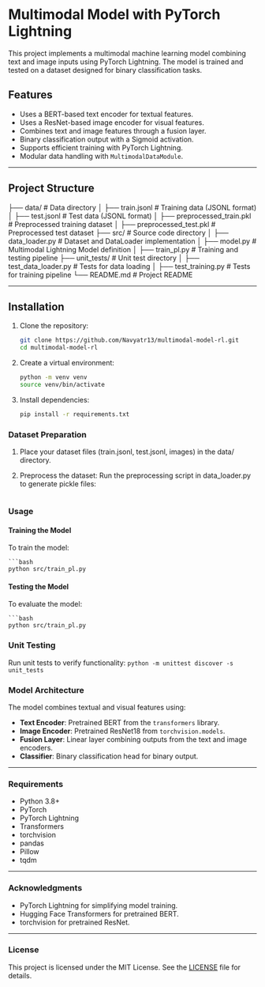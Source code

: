 # Multimodal Model with PyTorch Lightning

This project implements a multimodal machine learning model combining text and image inputs using PyTorch Lightning. The model is trained and tested on a dataset designed for binary classification tasks.

## Features
- Uses a BERT-based text encoder for textual features.
- Uses a ResNet-based image encoder for visual features.
- Combines text and image features through a fusion layer.
- Binary classification output with a Sigmoid activation.
- Supports efficient training with PyTorch Lightning.
- Modular data handling with `MultimodalDataModule`.

---

## Project Structure
├── data/ # Data directory │ ├── train.jsonl # Training data (JSONL format) │ ├── test.jsonl # Test data (JSONL format) │ ├── preprocessed_train.pkl # Preprocessed training dataset │ ├── preprocessed_test.pkl # Preprocessed test dataset ├── src/ # Source code directory │ ├── data_loader.py # Dataset and DataLoader implementation │ ├── model.py # Multimodal Lightning Model definition │ ├── train_pl.py # Training and testing pipeline ├── unit_tests/ # Unit test directory │ ├── test_data_loader.py # Tests for data loading │ ├── test_training.py # Tests for training pipeline └── README.md # Project README

---

## Installation

1. Clone the repository:
   ```bash
   git clone https://github.com/Navyatr13/multimodal-model-rl.git
   cd multimodal-model-rl
2. Create a virtual environment:

    ```bash
    python -m venv venv
    source venv/bin/activate
3. Install dependencies:

    ```bash
    pip install -r requirements.txt
   
### Dataset Preparation
1. Place your dataset files (train.jsonl, test.jsonl, images) in the data/ directory.

2. Preprocess the dataset: Run the preprocessing script in data_loader.py to generate pickle files:
    ```bash

### Usage
#### Training the Model
To train the model:

    ```bash
    python src/train_pl.py
#### Testing the Model
To evaluate the model:

    ```bash
    python src/train_pl.py

### Unit Testing
Run unit tests to verify functionality:
```python -m unittest discover -s unit_tests```

### Model Architecture

The model combines textual and visual features using:

- **Text Encoder**: Pretrained BERT from the `transformers` library.
- **Image Encoder**: Pretrained ResNet18 from `torchvision.models`.
- **Fusion Layer**: Linear layer combining outputs from the text and image encoders.
- **Classifier**: Binary classification head for binary output.

---

### Requirements

- Python 3.8+
- PyTorch
- PyTorch Lightning
- Transformers
- torchvision
- pandas
- Pillow
- tqdm

---

### Acknowledgments

- PyTorch Lightning for simplifying model training.
- Hugging Face Transformers for pretrained BERT.
- torchvision for pretrained ResNet.

---

### License

This project is licensed under the MIT License. See the [LICENSE](LICENSE) file for details.
